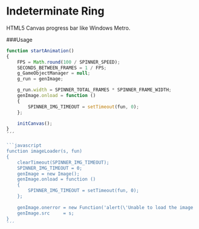 Indeterminate Ring
================================

HTML5 Canvas progress bar like Windows Metro.


###Usage

```javascript
function startAnimation() 
{
    FPS = Math.round(100 / SPINNER_SPEED);
    SECONDS_BETWEEN_FRAMES = 1 / FPS;
    g_GameObjectManager = null;
    g_run = genImage;

    g_run.width = SPINNER_TOTAL_FRAMES * SPINNER_FRAME_WIDTH;
    genImage.onload = function ()
    {
        SPINNER_IMG_TIMEOUT = setTimeout(fun, 0);
    };

    initCanvas();
}
´´´

```javascript
function imageLoader(s, fun)
{
    clearTimeout(SPINNER_IMG_TIMEOUT);
    SPINNER_IMG_TIMEOUT = 0;
    genImage = new Image();
    genImage.onload = function ()
    {
        SPINNER_IMG_TIMEOUT = setTimeout(fun, 0);
    };
    
    genImage.onerror = new Function('alert(\'Unable to load the image :(\')');
    genImage.src     = s;
}
´´´
